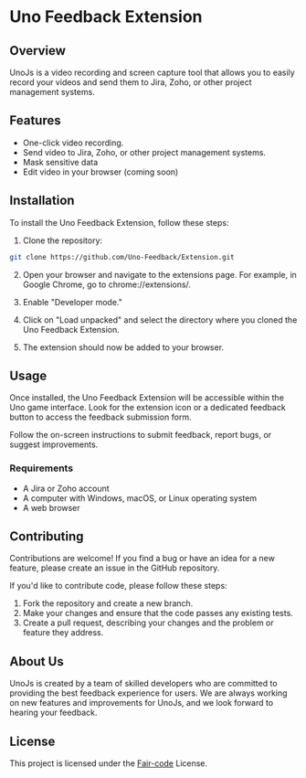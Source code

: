 # Uno Feedback Extension

## Overview
UnoJs is a video recording and screen capture tool that allows you to easily record your videos and send them to Jira, Zoho, or other project management systems.
## Features

- One-click video recording.
- Send video to Jira, Zoho, or other project management systems.
- Mask sensitive data
- Edit video in your browser (coming soon)

## Installation
To install the Uno Feedback Extension, follow these steps:

1. Clone the repository:

```bash
git clone https://github.com/Uno-Feedback/Extension.git
```

2. Open your browser and navigate to the extensions page. For example, in Google Chrome, go to chrome://extensions/.

3. Enable "Developer mode."

4. Click on "Load unpacked" and select the directory where you cloned the Uno Feedback Extension.

5. The extension should now be added to your browser.

## Usage
Once installed, the Uno Feedback Extension will be accessible within the Uno game interface. Look for the extension icon or a dedicated feedback button to access the feedback submission form.

Follow the on-screen instructions to submit feedback, report bugs, or suggest improvements.

### Requirements

- A Jira or Zoho account
- A computer with Windows, macOS, or Linux operating system
- A web browser

## Contributing

Contributions are welcome! If you find a bug or have an idea for a new feature, please create an issue in the GitHub repository.

If you'd like to contribute code, please follow these steps:

1. Fork the repository and create a new branch.
2. Make your changes and ensure that the code passes any existing tests.
3. Create a pull request, describing your changes and the problem or feature they address.

## About Us

UnoJs is created by a team of skilled developers who are committed to providing the best feedback experience for users. We are always working on new features and improvements for UnoJs, and we look forward to hearing your feedback.

## License

This project is licensed under the [Fair-code](https://faircode.io/) License.
